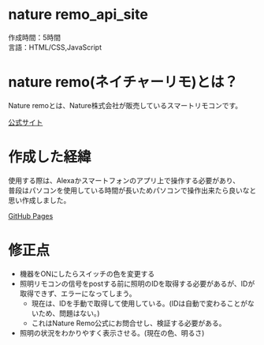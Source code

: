 # nature remo_api_site<br>
作成時間：5時間<br>
言語：HTML/CSS,JavaScript

# nature remo(ネイチャーリモ)とは？<br>
Nature remoとは、Nature株式会社が販売しているスマートリモコンです。

[公式サイト](https://nature.global/)

# 作成した経緯<br>
使用する際は、Alexaかスマートフォンのアプリ上で操作する必要があり、<br>
普段はパソコンを使用している時間が長いためパソコンで操作出来たら良いなと思い作成しました。

[GitHub Pages](https://daikisan212.github.io/natureremo_api_site/)

# 修正点<br>
- 機器をONにしたらスイッチの色を変更する<br>
- 照明リモコンの信号をpostする前に照明のIDを取得する必要があるが、IDが取得できず、エラーになってしまう。<br>
    - 現在は、IDを手動で取得して使用している。(IDは自動で変わることがないため、問題はない。)
    - これはNature Remo公式にお問合せし、検証する必要がある。
- 照明の状況をわかりやすく表示させる。(現在の色、明るさ)

